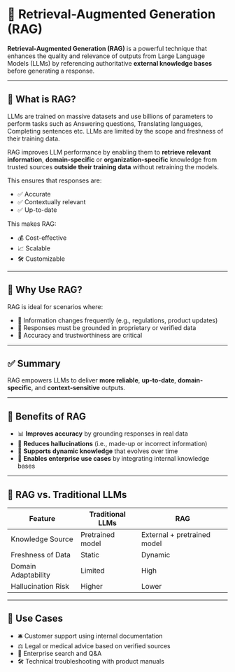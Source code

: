 # 🧠 Retrieval-Augmented Generation (RAG)

**Retrieval-Augmented Generation (RAG)** is a powerful technique that enhances the quality and relevance of outputs from Large Language Models (LLMs) by referencing authoritative **external knowledge bases** before generating a response.

---

## 🚀 What is RAG?

LLMs are trained on massive datasets and use billions of parameters to perform tasks such as Answering questions, Translating languages, Completing sentences etc. LLMs are limited by the scope and freshness of their training data. 

RAG improves LLM performance by enabling them to **retrieve relevant information**, **domain-specific** or **organization-specific** knowledge from trusted sources **outside their training data** without retraining the models. 

This ensures that responses are:

- ✅ Accurate  
- ✅ Contextually relevant  
- ✅ Up-to-date  

This makes RAG:

- 💰 Cost-effective  
- 📈 Scalable  
- 🛠️ Customizable  

---

## 🎯 Why Use RAG?

RAG is ideal for scenarios where:

- 📅 Information changes frequently (e.g., regulations, product updates)  
- 🔐 Responses must be grounded in proprietary or verified data  
- 🎯 Accuracy and trustworthiness are critical  

---

## ✅ Summary

RAG empowers LLMs to deliver **more reliable**, **up-to-date**, **domain-specific**, and **context-sensitive** outputs.

---

## 🌟 Benefits of RAG

- 📊 **Improves accuracy** by grounding responses in real data  
- 🚫 **Reduces hallucinations** (i.e., made-up or incorrect information)  
- 🔄 **Supports dynamic knowledge** that evolves over time  
- 🏢 **Enables enterprise use cases** by integrating internal knowledge bases  

---

## 🧠 RAG vs. Traditional LLMs

| Feature               | Traditional LLMs | RAG                          |
|----------------------|------------------|------------------------------|
| Knowledge Source     | Pretrained model | External + pretrained model |
| Freshness of Data    | Static           | Dynamic                      |
| Domain Adaptability  | Limited          | High                         |
| Hallucination Risk   | Higher           | Lower                        |

---

## 🔗 Use Cases

- 🛎️ Customer support using internal documentation  
- ⚖️ Legal or medical advice based on verified sources  
- 🏢 Enterprise search and Q&A  
- 🛠️ Technical troubleshooting with product manuals  
